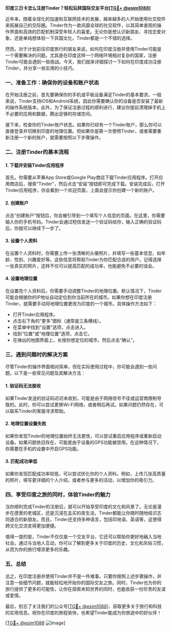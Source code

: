 **印度三日卡怎么注册Tinder？轻松玩转国际交友平台[[TG💪+ @esim1088](https://t.me/s/esim1088)]**

近年来，随着全球化的加速和互联网技术的发展，越来越多的人开始使用社交软件来拓展自己的交际圈。Tinder作为一款风靡全球的社交软件，以其简单直观的操作界面和高效的匹配机制深受年轻人的喜爱。无论你是想认识新朋友、寻找恋爱对象，还是单纯想体验一下异国文化，Tinder都是一个不错的选择。

然而，对于计划前往印度旅行的朋友来说，如何在印度注册并使用Tinder可能是一个需要解决的问题。尤其是在印度这样一个网络环境相对复杂的国家，注册Tinder可能会遇到一些挑战。今天，我们就来详细探讨一下如何在印度成功注册Tinder，并分享一些实用的小技巧。

### 一、准备工作：确保你的设备和账户状态

在开始注册之前，首先要确保你的手机或平板设备满足Tinder的基本要求。一般来说，Tinder支持iOS和Android系统，因此你需要确认你的设备是否安装了最新的操作系统版本。此外，为了保证注册过程的顺利进行，建议你提前清理掉手机上不必要的应用和数据，腾出足够的存储空间。

接下来，检查你的Tinder账户状态。如果你已经有一个Tinder账户，那么你可以直接登录并切换到印度的地理位置。但如果你是第一次使用Tinder，或者需要重新注册一个新的账户，就需要按照以下步骤操作。

### 二、注册Tinder的基本流程

#### 1. 下载并安装Tinder应用程序

首先，你需要从苹果App Store或Google Play商店下载Tinder应用程序。打开应用商店后，搜索“Tinder”，然后点击“安装”按钮即可完成下载。安装完成后，打开Tinder应用程序，你会看到一个欢迎页面，上面会提示你创建一个新的账户。

#### 2. 创建账户

点击“创建账户”按钮后，你会被引导到一个填写个人信息的页面。在这里，你需要输入你的手机号码。Tinder会通过短信发送一个验证码给你，输入正确的验证码后，你就可以继续下一步了。

#### 3. 设置个人资料

在设置个人资料时，你需要上传一张清晰的头像照片，并填写一些基本信息，如年龄、性别、兴趣爱好等。这些信息将帮助Tinder为你匹配合适的用户。记得选择一张真实的照片，这样不仅可以提高匹配的成功率，也能避免不必要的误会。

#### 4. 设置地理位置

在设置完个人资料后，你需要手动调整Tinder的地理位置。默认情况下，Tinder可能会根据你的IP地址自动定位到你当前所在的城市。如果你想在印度注册Tinder，就需要手动将地理位置更改为印度的一个城市。具体操作方法如下：

- 打开Tinder应用程序。
- 点击右下角的“更多”图标（通常是三条横线）。
- 在菜单中找到“设置”选项，点击进入。
- 找到“位置”或“地理位置”选项，点击它。
- 在弹出的地图界面上，长按你想定位的城市，然后点击“确认”。

### 三、遇到问题时的解决方案

尽管Tinder的操作界面相对简单，但在实际使用过程中，你可能会遇到一些问题。以下是一些常见问题及其解决方法：

#### 1. 验证码无法接收

如果Tinder发送的验证码迟迟未收到，可能是由于网络信号不佳或运营商限制导致的。此时，你可以尝试更换Wi-Fi网络，或者稍后再试。如果问题仍然存在，可以联系Tinder的客服寻求帮助。

#### 2. 地理位置设置失败

如果你发现Tinder的地理位置始终无法更改，可以尝试重启应用程序或重新启动设备。如果问题依旧存在，可能是由于设备的GPS功能被禁用。在这种情况下，你需要在手机的设置中开启GPS功能。

#### 3. 匹配成功率低

如果你发现匹配成功率较低，可以尝试优化你的个人资料。例如，上传几张高质量的照片，填写更详细的个人介绍，或者参与更多的活动，以增加你的吸引力。

### 四、享受印度之旅的同时，体验Tinder的魅力

当你顺利完成Tinder的注册后，就可以开始享受印度的文化和风景了。无论是漫步在德里的老城区，还是沉浸在孟买的夜生活，Tinder都能让你随时随地结识志同道合的新朋友。而且，Tinder还支持多种语言，包括印地语、英语等，这使得跨文化交流变得更加便捷。

值得一提的是，Tinder不仅仅是一个交友平台，它还可以帮助你更好地融入当地社会。通过与当地人互动，你可以了解到更多关于印度的历史、文化和风俗习惯，从而为你的旅行增添更多的乐趣。

### 五、总结

总之，在印度注册并使用Tinder并不是一件难事。只要你按照上述步骤操作，并注意一些细节问题，就能轻松地开始你的国际交友之旅。同时，Tinder也为你的旅行提供了更多的可能性，让你在探索未知世界的同时，也能收获一份珍贵的友谊或爱情。

最后，别忘了关注我们的公众号[[TG💪+ @esim1088](https://t.me/s/esim1088)]，获取更多关于旅行和科技的实用信息。祝你在印度的旅程愉快，也希望Tinder能成为你旅途中的好伙伴！

[[TG💪+ @esim1088](https://t.me/s/esim1088) ![Image](https://i.postimg.cc/4NQfJmqS/Snipaste-2025-05-13-00-14-12.png)]